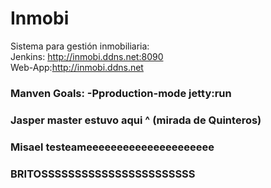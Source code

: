 # Inmobi
Sistema para gestión inmobiliaria:    
    Jenkins: http://inmobi.ddns.net:8090   
    Web-App:http://inmobi.ddns.net


### Manven Goals: -Pproduction-mode jetty:run
### Jasper master estuvo aqui ^ (mirada de Quinteros)
### Misael testeameeeeeeeeeeeeeeeeeeeee
### BRITOSSSSSSSSSSSSSSSSSSSSSSS
